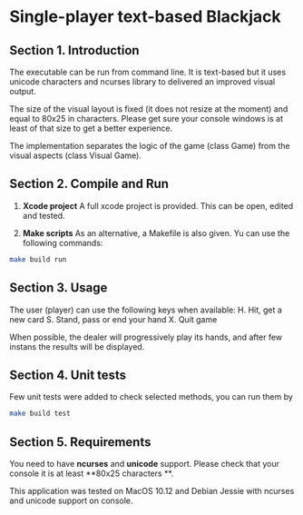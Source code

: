 # Single-player text-based Blackjack

## Section 1. Introduction

The executable can be run from command line. It is text-based but it uses unicode characters and ncurses library to delivered an improved visual output.

The size of the visual layout is fixed (it does not resize at the moment) and equal to 80x25 in characters. Please get sure your console windows is at least of that size to get a better experience.

The implementation separates the logic of the game (class Game) from the visual aspects (class Visual Game).

## Section 2. Compile and Run

1. **Xcode project**
 A full xcode project is provided. This can be open, edited and tested.

3. **Make scripts**
As an alternative, a Makefile is also given. Yu can use the following commands:

```sh
make build run
```

## Section 3. Usage

The user (player) can use the following keys when available:
H. Hit, get a new card
S. Stand, pass or end your hand
X. Quit game

When possible, the dealer will progressively play its hands, and after few instans the results will be displayed.

## Section 4. Unit tests

Few unit tests were added to check selected methods, you can run them by

```sh
make build test
```

## Section 5. Requirements

You need to have **ncurses** and **unicode** support. Please check that your console it is at least **80x25 characters
**.

This application was tested on MacOS 10.12 and Debian Jessie with ncurses and unicode support on console.


